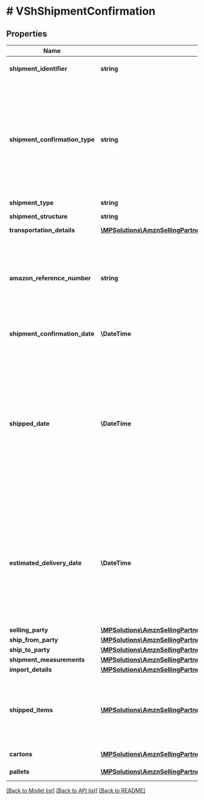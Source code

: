 # # VShShipmentConfirmation

## Properties

Name | Type | Description | Notes
------------ | ------------- | ------------- | -------------
**shipment_identifier** | **string** | Unique shipment ID (not used over the last 365 days). |
**shipment_confirmation_type** | **string** | Indicates if this shipment confirmation is the initial confirmation, or intended to replace an already posted shipment confirmation. If replacing an existing shipment confirmation, be sure to provide the identical shipmentIdentifier and sellingParty information as in the previous confirmation. |
**shipment_type** | **string** | The type of shipment. | [optional]
**shipment_structure** | **string** | Shipment hierarchical structure. | [optional]
**transportation_details** | [**\MPSolutions\AmznSellingPartnerApi\Models\VendorShipments\VShTransportationDetails**](VShTransportationDetails.md) |  | [optional]
**amazon_reference_number** | **string** | The Amazon Reference Number is a unique identifier generated by Amazon for all Collect/WePay shipments when you submit  a routing request. This field is mandatory for Collect/WePay shipments. | [optional]
**shipment_confirmation_date** | **\DateTime** | Date on which the shipment confirmation was submitted. |
**shipped_date** | **\DateTime** | The date and time of the departure of the shipment from the vendor&#39;s location. Vendors are requested to send ASNs within 30 minutes of departure from their warehouse/distribution center or at least 6 hours prior to the appointment time at the Amazon destination warehouse, whichever is sooner. Shipped date mentioned in the shipment confirmation should not be in the future. | [optional]
**estimated_delivery_date** | **\DateTime** | The date and time on which the shipment is expected to reach buyer&#39;s warehouse. It needs to be an estimate based on the average transit time between ship from location and the destination. The exact appointment time will be provided by the buyer and is potentially not known when creating the shipment confirmation. | [optional]
**selling_party** | [**\MPSolutions\AmznSellingPartnerApi\Models\VendorShipments\VShPartyIdentification**](VShPartyIdentification.md) |  |
**ship_from_party** | [**\MPSolutions\AmznSellingPartnerApi\Models\VendorShipments\VShPartyIdentification**](VShPartyIdentification.md) |  |
**ship_to_party** | [**\MPSolutions\AmznSellingPartnerApi\Models\VendorShipments\VShPartyIdentification**](VShPartyIdentification.md) |  |
**shipment_measurements** | [**\MPSolutions\AmznSellingPartnerApi\Models\VendorShipments\VShShipmentMeasurements**](VShShipmentMeasurements.md) |  | [optional]
**import_details** | [**\MPSolutions\AmznSellingPartnerApi\Models\VendorShipments\VShImportDetails**](VShImportDetails.md) |  | [optional]
**shipped_items** | [**\MPSolutions\AmznSellingPartnerApi\Models\VendorShipments\VShItem[]**](VShItem.md) | A list of the items in this shipment and their associated details. If any of the item detail fields are common at a carton or a pallet level, provide them at the corresponding carton or pallet level. |
**cartons** | [**\MPSolutions\AmznSellingPartnerApi\Models\VendorShipments\VShCarton[]**](VShCarton.md) | A list of the cartons in this shipment. | [optional]
**pallets** | [**\MPSolutions\AmznSellingPartnerApi\Models\VendorShipments\VShPallet[]**](VShPallet.md) | A list of the pallets in this shipment. | [optional]

[[Back to Model list]](../../README.md#models) [[Back to API list]](../../README.md#endpoints) [[Back to README]](../../README.md)
